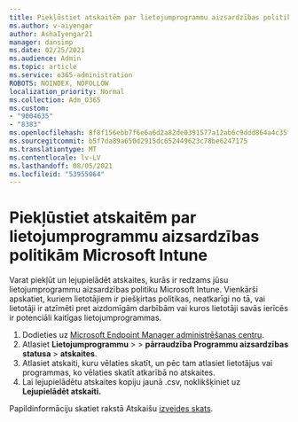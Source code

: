 ```yaml
---
title: Piekļūstiet atskaitēm par lietojumprogrammu aizsardzības politikām Microsoft Intune
ms.author: v-aiyengar
author: AshaIyengar21
manager: dansimp
ms.date: 02/25/2021
ms.audience: Admin
ms.topic: article
ms.service: o365-administration
ROBOTS: NOINDEX, NOFOLLOW
localization_priority: Normal
ms.collection: Adm_O365
ms.custom:
- "9004635"
- "8383"
ms.openlocfilehash: 8f8f156ebb7f6e6a6d2a82de0391577a12ab6c9ddd864a4c35f0e24c4ac638d9
ms.sourcegitcommit: b5f7da89a650d2915dc652449623c78be6247175
ms.translationtype: MT
ms.contentlocale: lv-LV
ms.lasthandoff: 08/05/2021
ms.locfileid: "53955064"
---
```

# <a name="access-reports-about-app-protection-policies-in-microsoft-intune"></a>Piekļūstiet atskaitēm par lietojumprogrammu aizsardzības politikām Microsoft Intune

Varat piekļūt un lejupielādēt atskaites, kurās ir redzams jūsu lietojumprogrammu aizsardzības politiku Microsoft Intune. Vienkārši apskatiet, kuriem lietotājiem ir piešķirtas politikas, neatkarīgi no tā, vai lietotāji ir atzīmēti pret aizdomīgām darbībām vai kuros lietotāji savās ierīcēs ir potenciāli kaitīgas lietojumprogrammas.

1. Dodieties uz [Microsoft Endpoint Manager administrēšanas centru](https://go.microsoft.com/fwlink/?linkid=2109431).
1. Atlasiet **Lietojumprogrammu**  >    >  **pārraudzība Programmu aizsardzības statusa**  >  **atskaites**.
1. Atlasiet atskaiti, kuru vēlaties skatīt, un pēc tam atlasiet lietotājus vai programmas, ko vēlaties skatīt atkarībā no atskaites.
1. Lai lejupielādētu atskaites kopiju jaunā .csv, noklikšķiniet uz **Lejupielādēt atskaiti.**

Papildinformāciju skatiet rakstā Atskaišu [izveides skats](https://go.microsoft.com/fwlink/?linkid=2109431).
